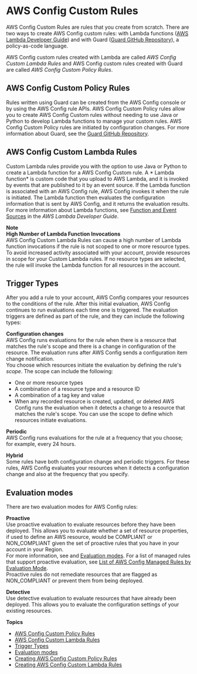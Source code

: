 # AWS Config Custom Rules<a name="evaluate-config_develop-rules"></a>

AWS Config Custom Rules are rules that you create from scratch\. There are two ways to create AWS Config custom rules: with Lambda functions \([AWS Lambda Developer Guide](https://docs.aws.amazon.com/lambda/latest/dg/gettingstarted-concepts.html#gettingstarted-concepts-function)\) and with Guard \([Guard GitHub Repository](https://github.com/aws-cloudformation/cloudformation-guard)\), a policy\-as\-code language\.

AWS Config custom rules created with Lambda are called *AWS Config Custom Lambda Rules* and AWS Config custom rules created with Guard are called *AWS Config Custom Policy Rules*\.

## AWS Config Custom Policy Rules<a name="w2aac12c36b7"></a>

Rules written using Guard can be created from the AWS Config console or by using the AWS Config rule APIs\. AWS Config Custom Policy rules allow you to create AWS Config Custom rules without needing to use Java or Python to develop Lambda functions to manage your custom rules\. AWS Config Custom Policy rules are initiated by configuration changes\. For more information about Guard, see the [Guard GitHub Repository](https://github.com/aws-cloudformation/cloudformation-guard)\.

## AWS Config Custom Lambda Rules<a name="w2aac12c36b9"></a>

Custom Lambda rules provide you with the option to use Java or Python to create a Lambda function for a AWS Config Custom rule\. A * Lambda function* is custom code that you upload to AWS Lambda, and it is invoked by events that are published to it by an event source\. If the Lambda function is associated with an AWS Config rule, AWS Config invokes it when the rule is initiated\. The Lambda function then evaluates the configuration information that is sent by AWS Config, and it returns the evaluation results\. For more information about Lambda functions, see [Function and Event Sources](https://docs.aws.amazon.com/lambda/latest/dg/intro-core-components.html) in the *AWS Lambda Developer Guide*\.

**Note**  
**High Number of Lambda Function Invocations**  
AWS Config Custom Lambda Rules can cause a high number of Lambda function invocations if the rule is not scoped to one or more resource types\. To avoid increased activity associated with your account, provide resources in scope for your Custom Lambda rules\. If no resource types are selected, the rule will invoke the Lambda function for all resources in the account\.

## Trigger Types<a name="evaluate-config_develop-rules-trigger"></a>

After you add a rule to your account, AWS Config compares your resources to the conditions of the rule\. After this initial evaluation, AWS Config continues to run evaluations each time one is triggered\. The evaluation triggers are defined as part of the rule, and they can include the following types:

**Configuration changes**  
AWS Config runs evaluations for the rule when there is a resource that matches the rule's scope and there is a change in configuration of the resource\. The evaluation runs after AWS Config sends a configuration item change notification\.  
You choose which resources initiate the evaluation by defining the rule's *scope*\. The scope can include the following:  
+ One or more resource types
+ A combination of a resource type and a resource ID
+ A combination of a tag key and value
+ When any recorded resource is created, updated, or deleted
AWS Config runs the evaluation when it detects a change to a resource that matches the rule's scope\. You can use the scope to define which resources initiate evaluations\.

**Periodic**  
AWS Config runs evaluations for the rule at a frequency that you choose; for example, every 24 hours\.

**Hybrid**  
Some rules have both configuration change and periodic triggers\. For these rules, AWS Config evaluates your resources when it detects a configuration change and also at the frequency that you specify\.   


## Evaluation modes<a name="evaluate-config_develop-rules-proactive-detective"></a>

There are two evaluation modes for AWS Config rules:

**Proactive**  
Use proactive evaluation to evaluate resources before they have been deployed\. This allows you to evaluate whether a set of resource properties, if used to define an AWS resource, would be COMPLIANT or NON\_COMPLIANT given the set of proactive rules that you have in your account in your Region\.  
For more information, see and [Evaluation modes](https://docs.aws.amazon.com/config/latest/developerguide/evaluate-config-rules.html#aws-config-rules-evaluation-modes)\. For a list of managed rules that support proactive evaluation, see [List of AWS Config Managed Rules by Evaluation Mode](https://docs.aws.amazon.com/config/latest/developerguide/managed-rules-by-evaluation-mode.html)\.  
Proactive rules do not remediate resources that are flagged as NON\_COMPLIANT or prevent them from being deployed\.

**Detective**  
Use detective evaluation to evaluate resources that have already been deployed\. This allows you to evaluate the configuration settings of your existing resources\.

**Topics**
+ [AWS Config Custom Policy Rules](#w2aac12c36b7)
+ [AWS Config Custom Lambda Rules](#w2aac12c36b9)
+ [Trigger Types](#evaluate-config_develop-rules-trigger)
+ [Evaluation modes](#evaluate-config_develop-rules-proactive-detective)
+ [Creating AWS Config Custom Policy Rules](evaluate-config_develop-rules_cfn-guard.md)
+ [Creating AWS Config Custom Lambda Rules](evaluate-config_develop-rules_lambda-functions.md)